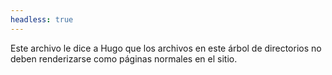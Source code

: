 ```yaml
---
headless: true
---
```


Este archivo le dice a Hugo que los archivos en este árbol de directorios no deben renderizarse como páginas normales en el sitio.
